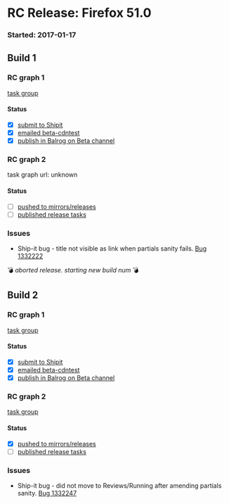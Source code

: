# RC Release: Firefox 51.0

### Started: 2017-01-17

## Build 1

### RC graph 1
[task group](https://tools.taskcluster.net/push-inspector/#/F-M28_kwTUCyBYgRWq7rqA)

#### Status
- [x] [submit to Shipit](https://wiki.mozilla.org/Release:Release_Automation_on_Mercurial:Starting_a_Release#Submit_to_Ship_It)
- [x] [emailed beta-cdntest](../how-tos/relpro.md#1-email-drivers-re-release-live-on-test-channel)
- [x] [publish in Balrog on Beta channel](../how-tos/relpro.md#3-publish-release)

### RC graph 2
task graph url: unknown

#### Status
- [ ] [pushed to mirrors/releases](../how-tos/relpro.md#2-push-to-releases-dir-mirrors)
- [ ] [published release tasks](../how-tos/relpro.md#3-publish-release)

### Issues
- Ship-it bug - title not visible as link when partials sanity fails. [Bug 1332222](https://bugzil.la/1332222)

:bomb: _aborted release. starting new build num_ :bomb:

## Build 2

### RC graph 1
[task group](https://tools.taskcluster.net/push-inspector/#/yGzF7mqtSuiSIQsVv28qVw)

#### Status
- [x] [submit to Shipit](https://wiki.mozilla.org/Release:Release_Automation_on_Mercurial:Starting_a_Release#Submit_to_Ship_It)
- [x] [emailed beta-cdntest](../how-tos/relpro.md#1-email-drivers-re-release-live-on-test-channel)
- [x] [publish in Balrog on Beta channel](../how-tos/relpro.md#3-publish-release)

### RC graph 2
[task group](https://tools.taskcluster.net/push-inspector/#/CFszYBp7SVypjqHh0EAtPQ)

#### Status
- [x] [pushed to mirrors/releases](../how-tos/relpro.md#2-push-to-releases-dir-mirrors)
- [ ] [published release tasks](../how-tos/relpro.md#3-publish-release)

### Issues
- Ship-it bug - did not move to Reviews/Running after amending partials sanity. [Bug 1332247](https://bugzil.la/1332247)


